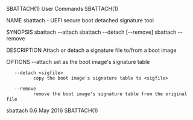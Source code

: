 SBATTACH(1)                                                                                   User Commands                                                                                   SBATTACH(1)

NAME
       sbattach - UEFI secure boot detached signature tool

SYNOPSIS
       sbattach --attach <sigfile> <efi-boot-image>
       sbattach --detach <sigfile> [--remove] <efi-boot-image>
       sbattach --remove <efi-boot-image>

DESCRIPTION
       Attach or detach a signature file to/from a boot image

OPTIONS
       --attach <sigfile>
              set <sigfile> as the boot image's signature table

       --detach <sigfile>
              copy the boot image's signature table to <sigfile>

       --remove
              remove the boot image's signature table from the original file

sbattach 0.6                                                                                     May 2016                                                                                     SBATTACH(1)
